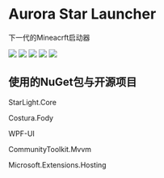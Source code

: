 # Aurora Star Launcher
下一代的Mineacrft启动器

[![](https://img.shields.io/badge/V%20ME-50-red?style=for-the-badge&logo=kfc%logoColor=red)](https://afdian.net/@thzstudent)
[![](https://img.shields.io/badge/We%20Are-POOR-946ce6?style=for-the-badge&logo=cashapp&logoColor=bb9aff)](https://afdian.net/@thzstudent)
[![](https://img.shields.io/github/forks/Aurora-Studio-Team/Aurora-Star-Launcher-ASL?style=for-the-badge)](Aurora-Studio-Team/Aurora-Star-Launcher-ASL)
[![](https://img.shields.io/github/stars/Aurora-Studio-Team/Aurora-Star-Launcher-ASL?style=for-the-badge)](https://www.youtube.com/watch?v=dQw4w9WgXcQ)
[![](https://img.shields.io/badge/License-GPL3.0-A31F34?logo=CSharp&logoColor=ffffff&style=for-the-badge)](https://github.com/Aurora-Studio-Team/Aurora-Star-Launcher-ASL/blob/master/LICENSE.txt)

## 使用的NuGet包与开源项目
StarLight.Core

Costura.Fody

WPF-UI

CommunityToolkit.Mvvm

Microsoft.Extensions.Hosting

